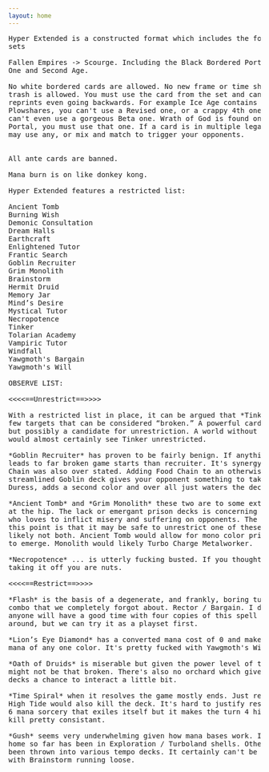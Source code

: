 ```yaml
---
layout: home
---
```


<pre>
Hyper Extended is a constructed format which includes the following
sets

Fallen Empires -> Scourge. Including the Black Bordered Portal sets
One and Second Age.

No white bordered cards are allowed. No new frame or time shifted
trash is allowed. You must use the card from the set and can't use
reprints even going backwards. For example Ice Age contains Swords to
Plowshares, you can't use a Revised one, or a crappy 4th one. You
can't even use a gorgeous Beta one. Wrath of God is found only in
Portal, you must use that one. If a card is in multiple legal sets you
may use any, or mix and match to trigger your opponents.


All ante cards are banned.

Mana burn is on like donkey kong.

Hyper Extended features a restricted list:

Ancient Tomb
Burning Wish
Demonic Consultation
Dream Halls
Earthcraft
Enlightened Tutor
Frantic Search
Goblin Recruiter
Grim Monolith
Brainstorm
Hermit Druid
Memory Jar
Mind’s Desire
Mystical Tutor
Necropotence
Tinker
Tolarian Academy
Vampiric Tutor
Windfall
Yawgmoth's Bargain
Yawgmoth's Will

OBSERVE LIST:

<<<<==Unrestrict==>>>>

With a restricted list in place, it can be argued that *Tinker* has
few targets that can be considered “broken.” A powerful card for sure
but possibly a candidate for unrestriction. A world without Memory Jar
would almost certainly see Tinker unrestricted.

*Goblin Recruiter* has proven to be fairly benign. If anything Lackey
leads to far broken game starts than recruiter. It's synergy with Food
Chain was also over stated. Adding Food Chain to an otherwise
streamlined Goblin deck gives your opponent something to take with
Duress, adds a second color and over all just waters the deck down.

*Ancient Tomb* and *Grim Monolith* these two are to some extent paired
at the hip. The lack or emergant prison decks is concerning to a group
who loves to inflict misery and suffering on opponents. The feeling at
this point is that it may be safe to unrestrict one of these two but
likely not both. Ancient Tomb would allow for mono color prison decks
to emerge. Monolith would likely Turbo Charge Metalworker.

*Necropotence* ... is utterly fucking busted. If you thought we were
taking it off you are nuts.

<<<<==Restrict==>>>>

*Flash* is the basis of a degenerate, and frankly, boring turn one
combo that we completely forgot about. Rector / Bargain. I don’t think
anyone will have a good time with four copies of this spell hanging
around, but we can try it as a playset first.

*Lion’s Eye Diamond* has a converted mana cost of 0 and makes three
mana of any one color. It's pretty fucked with Yawgmoth's Will.

*Oath of Druids* is miserable but given the power level of the fatties
might not be that broken. There's also no orchard which gives opposing
decks a chance to interact a little bit.

*Time Spiral* when it resolves the game mostly ends. Just restricting
High Tide would also kill the deck. It's hard to justify restricting a
6 mana sorcery that exiles itself but it makes the turn 4 high tide
kill pretty consistant.

*Gush* seems very underwhelming given how mana bases work. It's best
home so far has been in Exploration / Turboland shells. Otherwise it's
been thrown into various tempo decks. It certainly can't be a 4 of
with Brainstorm running loose.
</pre>
